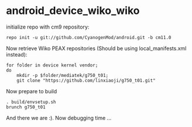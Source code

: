 android_device_wiko_wiko
=========================


initialize repo with cm9 repository:
	
	repo init -u git://github.com/CyanogenMod/android.git -b cm11.0

Now retrieve Wiko PEAX repositories (Should be using local_manifests.xml instead):

	for folder in device kernel vendor;
	do
		mkdir -p $folder/mediatek/g750_t01;
		git clone "https://github.com/linxiaoji/g750_t01.git" 


Now prepare to build

	. build/envsetup.sh
	brunch g750_t01

And there we are :). Now debugging time ...
